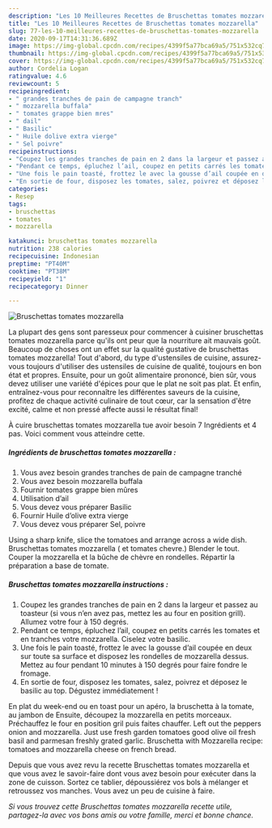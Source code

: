 ```yaml
---
description: "Les 10 Meilleures Recettes de Bruschettas tomates mozzarella"
title: "Les 10 Meilleures Recettes de Bruschettas tomates mozzarella"
slug: 77-les-10-meilleures-recettes-de-bruschettas-tomates-mozzarella
date: 2020-09-17T14:31:36.689Z
image: https://img-global.cpcdn.com/recipes/4399f5a77bca69a5/751x532cq70/bruschettas-tomates-mozzarella-photo-principale-de-la-recette.jpg
thumbnail: https://img-global.cpcdn.com/recipes/4399f5a77bca69a5/751x532cq70/bruschettas-tomates-mozzarella-photo-principale-de-la-recette.jpg
cover: https://img-global.cpcdn.com/recipes/4399f5a77bca69a5/751x532cq70/bruschettas-tomates-mozzarella-photo-principale-de-la-recette.jpg
author: Cordelia Logan
ratingvalue: 4.6
reviewcount: 5
recipeingredient:
- " grandes tranches de pain de campagne tranch"
- " mozzarella buffala"
- " tomates grappe bien mres"
- " dail"
- " Basilic"
- " Huile dolive extra vierge"
- " Sel poivre"
recipeinstructions:
- "Coupez les grandes tranches de pain en 2 dans la largeur et passez au toasteur (si vous n’en avez pas, mettez les au four en position grill). Allumez votre four à 150 degrés."
- "Pendant ce temps, épluchez l’ail, coupez en petits carrés les tomates et en tranches votre mozzarella. Ciselez votre basilic."
- "Une fois le pain toasté, frottez le avec la gousse d’ail coupée en deux sur toute sa surface et disposez les rondelles de mozzarella dessus. Mettez au four pendant 10 minutes à 150 degrés pour faire fondre le fromage."
- "En sortie de four, disposez les tomates, salez, poivrez et déposez le basilic au top. Dégustez immédiatement !"
categories:
- Resep
tags:
- bruschettas
- tomates
- mozzarella

katakunci: bruschettas tomates mozzarella 
nutrition: 238 calories
recipecuisine: Indonesian
preptime: "PT40M"
cooktime: "PT38M"
recipeyield: "1"
recipecategory: Dinner

---
```



![Bruschettas tomates mozzarella](https://img-global.cpcdn.com/recipes/4399f5a77bca69a5/751x532cq70/bruschettas-tomates-mozzarella-photo-principale-de-la-recette.jpg)

La plupart des gens sont paresseux pour commencer à cuisiner bruschettas tomates mozzarella parce qu'ils ont peur que la nourriture ait mauvais goût. Beaucoup de choses ont un effet sur la qualité gustative de bruschettas tomates mozzarella! Tout d'abord, du type d'ustensiles de cuisine, assurez-vous toujours d'utiliser des ustensiles de cuisine de qualité, toujours en bon état et propres. Ensuite, pour un goût alimentaire prononcé, bien sûr, vous devez utiliser une variété d'épices pour que le plat ne soit pas plat. Et enfin, entraînez-vous pour reconnaître les différentes saveurs de la cuisine, profitez de chaque activité culinaire de tout cœur, car la sensation d'être excité, calme et non pressé affecte aussi le résultat final!

<!--inarticleads1-->

À cuire bruschettas tomates mozzarella tue avoir besoin 7 Ingrédients et 4 pas. Voici comment vous atteindre cette.

##### Ingrédients de bruschettas tomates mozzarella :

1. Vous avez besoin  grandes tranches de pain de campagne tranché
1. Vous avez besoin  mozzarella buffala
1. Fournir  tomates grappe bien mûres
1. Utilisation  d’ail
1. Vous devez vous préparer  Basilic
1. Fournir  Huile d’olive extra vierge
1. Vous devez vous préparer  Sel, poivre


Using a sharp knife, slice the tomatoes and arrange across a wide dish. Bruschettas tomates mozzarella ( et tomates chevre.) Blender le tout. Couper la mozzarella et la bûche de chèvre en rondelles. Répartir la préparation a base de tomate. 

<!--inarticleads2-->

##### Bruschettas tomates mozzarella instructions :

1. Coupez les grandes tranches de pain en 2 dans la largeur et passez au toasteur (si vous n’en avez pas, mettez les au four en position grill). Allumez votre four à 150 degrés.
1. Pendant ce temps, épluchez l’ail, coupez en petits carrés les tomates et en tranches votre mozzarella. Ciselez votre basilic.
1. Une fois le pain toasté, frottez le avec la gousse d’ail coupée en deux sur toute sa surface et disposez les rondelles de mozzarella dessus. Mettez au four pendant 10 minutes à 150 degrés pour faire fondre le fromage.
1. En sortie de four, disposez les tomates, salez, poivrez et déposez le basilic au top. Dégustez immédiatement !


En plat du week-end ou en toast pour un apéro, la bruschetta à la tomate, au jambon de Ensuite, découpez la mozzarella en petits morceaux. Préchauffez le four en position gril puis faites chauffer. Left out the peppers onion and mozzarella. Just use fresh garden tomatoes good olive oil fresh basil and parmesan freshly grated garlic. Bruschetta with Mozzarella recipe: tomatoes and mozzarella cheese on french bread. 

<!--inarticleads1-->

<p>
Depuis que vous avez revu la recette Bruschettas tomates mozzarella et que vous avez le savoir-faire dont vous avez besoin pour exécuter dans la zone de cuisson. Sortez ce tablier, dépoussiérez vos bols à mélanger et retroussez vos manches. Vous avez un peu de cuisine à faire.
</p>

<p>
<i>Si vous trouvez cette Bruschettas tomates mozzarella recette utile, partagez-la avec vos bons amis ou votre famille, merci et bonne chance.</i>
</p>
